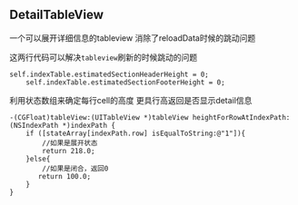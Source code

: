 ## DetailTableView
一个可以展开详细信息的tableview 消除了reloadData时候的跳动问题

这两行代码可以解决`tableview`刷新的时候跳动的问题
```
self.indexTable.estimatedSectionHeaderHeight = 0;
    self.indexTable.estimatedSectionFooterHeight = 0;
```

利用状态数组来确定每行cell的高度
更具行高返回是否显示detail信息
```
-(CGFloat)tableView:(UITableView *)tableView heightForRowAtIndexPath:(NSIndexPath *)indexPath {
    if ([stateArray[indexPath.row] isEqualToString:@"1"]){
        //如果是展开状态
        return 218.0;
    }else{
        //如果是闭合，返回0
       return 100.0;
    }
}
```
